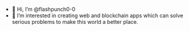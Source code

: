 - 👋 Hi, I’m @flashpunch0-0
- 👀 I’m interested in creating web and blockchain apps which can solve serious problems to make this world a better place.



<!---
flashpunch0-0/flashpunch0-0 is a ✨ special ✨ repository because its `README.md` (this file) appears on your GitHub profile.
You can click the Preview link to take a look at your changes.
--->
